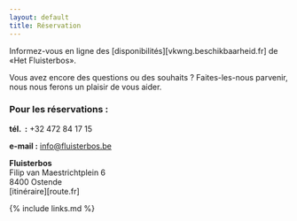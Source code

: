 ```yaml
---
layout: default
title: Réservation
---
```

Informez-vous en ligne des [disponibilités][vkwng.beschikbaarheid.fr] de &laquo;Het Fluisterbos&raquo;.

Vous avez encore des questions ou des souhaits ? Faites-les-nous parvenir, nous nous ferons un plaisir de vous aider. 

### Pour les réservations :

**tél.  :** +32 472 84 17 15

**e-mail :** info@fluisterbos.be

**Fluisterbos**  
Filip van Maestrichtplein 6  
8400 Ostende  
[itinéraire][route.fr]

{% include links.md %}
